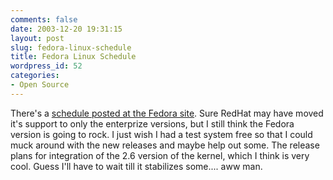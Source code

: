 ```yaml
---
comments: false
date: 2003-12-20 19:31:15
layout: post
slug: fedora-linux-schedule
title: Fedora Linux Schedule
wordpress_id: 52
categories:
- Open Source
---
```


There's a [schedule posted at the Fedora site](http://fedora.redhat.com/participate/schedule/). Sure RedHat may have moved it's support to only the enterprize versions, but I still think the Fedora version is going to rock. I just wish I had a test system free so that I could muck around with the new releases and maybe help out some. The release plans for integration of the 2.6 version of the kernel, which I think is very cool. Guess I'll have to wait till it stabilizes some.... aww man.
